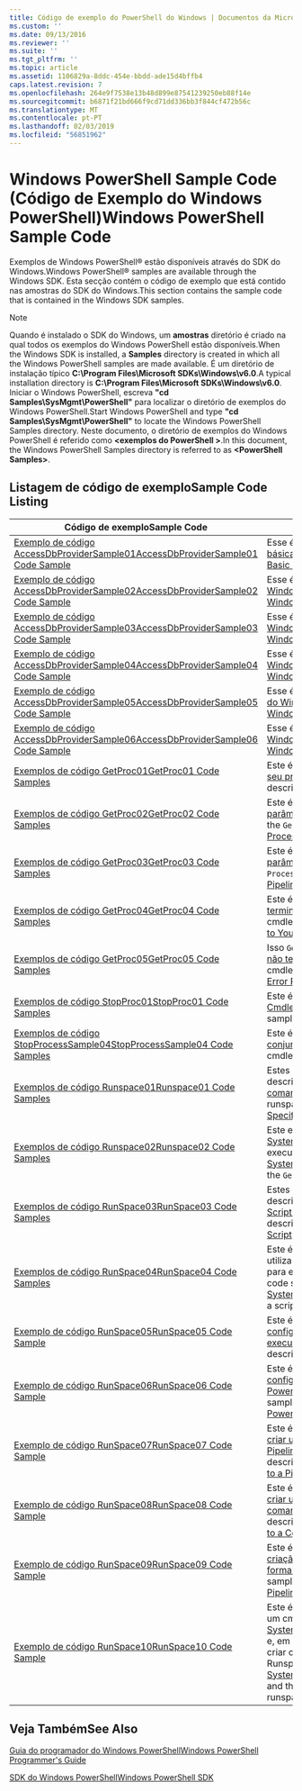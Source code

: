 ```yaml
---
title: Código de exemplo do PowerShell do Windows | Documentos da Microsoft
ms.custom: ''
ms.date: 09/13/2016
ms.reviewer: ''
ms.suite: ''
ms.tgt_pltfrm: ''
ms.topic: article
ms.assetid: 1106829a-8ddc-454e-bbdd-ade15d4bffb4
caps.latest.revision: 7
ms.openlocfilehash: 264e9f7538e13b48d899e87541239250eb88f14e
ms.sourcegitcommit: b6871f21bd666f9cd71dd336bb3f844cf472b56c
ms.translationtype: MT
ms.contentlocale: pt-PT
ms.lasthandoff: 02/03/2019
ms.locfileid: "56851962"
---
```

# <a name="windows-powershell-sample-code"></a><span data-ttu-id="96766-102">Windows PowerShell Sample Code (Código de Exemplo do Windows PowerShell)</span><span class="sxs-lookup"><span data-stu-id="96766-102">Windows PowerShell Sample Code</span></span>

<span data-ttu-id="96766-103">Exemplos de Windows PowerShell® estão disponíveis através do SDK do Windows.</span><span class="sxs-lookup"><span data-stu-id="96766-103">Windows PowerShell® samples are available through the Windows SDK.</span></span> <span data-ttu-id="96766-104">Esta secção contém o código de exemplo que está contido nas amostras do SDK do Windows.</span><span class="sxs-lookup"><span data-stu-id="96766-104">This section contains the sample code that is contained in the Windows SDK samples.</span></span>

> [!NOTE]
> <span data-ttu-id="96766-105">Quando é instalado o SDK do Windows, um **amostras** diretório é criado na qual todos os exemplos do Windows PowerShell estão disponíveis.</span><span class="sxs-lookup"><span data-stu-id="96766-105">When the Windows SDK is installed, a **Samples** directory is created in which all the Windows PowerShell samples are made available.</span></span> <span data-ttu-id="96766-106">É um diretório de instalação típico **C:\Program Files\Microsoft SDKs\Windows\v6.0**.</span><span class="sxs-lookup"><span data-stu-id="96766-106">A typical installation directory is **C:\Program Files\Microsoft SDKs\Windows\v6.0**.</span></span> <span data-ttu-id="96766-107">Iniciar o Windows PowerShell, escreva **"cd Samples\SysMgmt\PowerShell"** para localizar o diretório de exemplos do Windows PowerShell.</span><span class="sxs-lookup"><span data-stu-id="96766-107">Start Windows PowerShell and type **"cd Samples\SysMgmt\PowerShell"**  to locate the Windows PowerShell Samples directory.</span></span> <span data-ttu-id="96766-108">Neste documento, o diretório de exemplos do Windows PowerShell é referido como  **\<exemplos do PowerShell >**.</span><span class="sxs-lookup"><span data-stu-id="96766-108">In this document, the Windows PowerShell Samples directory is referred to as **\<PowerShell Samples>**.</span></span>

## <a name="sample-code-listing"></a><span data-ttu-id="96766-109">Listagem de código de exemplo</span><span class="sxs-lookup"><span data-stu-id="96766-109">Sample Code Listing</span></span>

|<span data-ttu-id="96766-110">Código de exemplo</span><span class="sxs-lookup"><span data-stu-id="96766-110">Sample Code</span></span>|<span data-ttu-id="96766-111">Descrição</span><span class="sxs-lookup"><span data-stu-id="96766-111">Description</span></span>|
|-----------------|-----------------|
|[<span data-ttu-id="96766-112">Exemplo de código AccessDbProviderSample01</span><span class="sxs-lookup"><span data-stu-id="96766-112">AccessDbProviderSample01 Code Sample</span></span>](./accessdbprovidersample01-code-sample.md)|<span data-ttu-id="96766-113">Esse é o provedor descrito em [criar um fornecedor de PowerShell básica do Windows](./creating-a-basic-windows-powershell-provider.md).</span><span class="sxs-lookup"><span data-stu-id="96766-113">This is the provider described in [Creating a Basic Windows PowerShell Provider](./creating-a-basic-windows-powershell-provider.md).</span></span>|
|[<span data-ttu-id="96766-114">Exemplo de código AccessDbProviderSample02</span><span class="sxs-lookup"><span data-stu-id="96766-114">AccessDbProviderSample02 Code Sample</span></span>](./accessdbprovidersample02-code-sample.md)|<span data-ttu-id="96766-115">Esse é o provedor descrito em [criar um fornecedor de unidade do Windows PowerShell](./creating-a-windows-powershell-drive-provider.md).</span><span class="sxs-lookup"><span data-stu-id="96766-115">This is the provider described in [Creating a Windows PowerShell Drive Provider](./creating-a-windows-powershell-drive-provider.md).</span></span>|
|[<span data-ttu-id="96766-116">Exemplo de código AccessDbProviderSample03</span><span class="sxs-lookup"><span data-stu-id="96766-116">AccessDbProviderSample03 Code Sample</span></span>](./accessdbprovidersample03-code-sample.md)|<span data-ttu-id="96766-117">Esse é o provedor descrito em [criar um fornecedor de Item do Windows PowerShell](./creating-a-windows-powershell-item-provider.md).</span><span class="sxs-lookup"><span data-stu-id="96766-117">This is the provider described in [Creating a Windows PowerShell Item Provider](./creating-a-windows-powershell-item-provider.md).</span></span>|
|[<span data-ttu-id="96766-118">Exemplo de código AccessDbProviderSample04</span><span class="sxs-lookup"><span data-stu-id="96766-118">AccessDbProviderSample04 Code Sample</span></span>](./accessdbprovidersample04-code-sample.md)|<span data-ttu-id="96766-119">Esse é o provedor descrito em [criar um fornecedor de contentor do Windows PowerShell](./creating-a-windows-powershell-container-provider.md).</span><span class="sxs-lookup"><span data-stu-id="96766-119">This is the provider described in [Creating a Windows PowerShell Container Provider](./creating-a-windows-powershell-container-provider.md).</span></span>|
|[<span data-ttu-id="96766-120">Exemplo de código AccessDbProviderSample05</span><span class="sxs-lookup"><span data-stu-id="96766-120">AccessDbProviderSample05 Code Sample</span></span>](./accessdbprovidersample05-code-sample.md)|<span data-ttu-id="96766-121">Esse é o provedor descrito em [criar um fornecedor de navegação do Windows PowerShell](./creating-a-windows-powershell-navigation-provider.md).</span><span class="sxs-lookup"><span data-stu-id="96766-121">This is the provider described in [Creating a Windows PowerShell Navigation Provider](./creating-a-windows-powershell-navigation-provider.md).</span></span>|
|[<span data-ttu-id="96766-122">Exemplo de código AccessDbProviderSample06</span><span class="sxs-lookup"><span data-stu-id="96766-122">AccessDbProviderSample06 Code Sample</span></span>](./accessdbprovidersample06-code-sample.md)|<span data-ttu-id="96766-123">Esse é o provedor descrito em [criar um fornecedor de conteúdos do Windows PowerShell](./creating-a-windows-powershell-content-provider.md).</span><span class="sxs-lookup"><span data-stu-id="96766-123">This is the provider described in [Creating a Windows PowerShell Content Provider](./creating-a-windows-powershell-content-provider.md).</span></span>|
|[<span data-ttu-id="96766-124">Exemplos de código GetProc01</span><span class="sxs-lookup"><span data-stu-id="96766-124">GetProc01 Code Samples</span></span>](./getproc01-code-samples.md)|<span data-ttu-id="96766-125">Este é o básico `Get-Process` cmdlet de exemplo descrito na [criando seu primeiro Cmdlet](../cmdlet/creating-a-cmdlet-without-parameters.md).</span><span class="sxs-lookup"><span data-stu-id="96766-125">This is the basic `Get-Process` cmdlet sample described in [Creating Your First Cmdlet](../cmdlet/creating-a-cmdlet-without-parameters.md).</span></span>|
|[<span data-ttu-id="96766-126">Exemplos de código GetProc02</span><span class="sxs-lookup"><span data-stu-id="96766-126">GetProc02 Code Samples</span></span>](./getproc02-code-samples.md)|<span data-ttu-id="96766-127">Este é o `Get-Process` cmdlet de exemplo descrito na [adicionando parâmetros essa entrada de linha de comandos do processo](../cmdlet/adding-parameters-that-process-command-line-input.md).</span><span class="sxs-lookup"><span data-stu-id="96766-127">This is the `Get-Process` cmdlet sample described in [Adding Parameters that Process Command-Line Input](../cmdlet/adding-parameters-that-process-command-line-input.md).</span></span>|
|[<span data-ttu-id="96766-128">Exemplos de código GetProc03</span><span class="sxs-lookup"><span data-stu-id="96766-128">GetProc03 Code Samples</span></span>](./getproc03-code-samples.md)|<span data-ttu-id="96766-129">Este é o `Get-Process` cmdlet de exemplo descrito na [adicionando parâmetros de entrada do Pipeline esse processo](../cmdlet/adding-parameters-that-process-pipeline-input.md).</span><span class="sxs-lookup"><span data-stu-id="96766-129">This is the `Get-Process` cmdlet sample described in [Adding Parameters that Process Pipeline Input](../cmdlet/adding-parameters-that-process-pipeline-input.md).</span></span>|
|[<span data-ttu-id="96766-130">Exemplos de código GetProc04</span><span class="sxs-lookup"><span data-stu-id="96766-130">GetProc04 Code Samples</span></span>](./getproc04-code-samples.md)|<span data-ttu-id="96766-131">Este é o `Get-Process` cmdlet de exemplo descrito na [adição de não terminação relatório de erros ao seu Cmdlet](../cmdlet/adding-non-terminating-error-reporting-to-your-cmdlet.md).</span><span class="sxs-lookup"><span data-stu-id="96766-131">This is the `Get-Process` cmdlet sample described in [Adding Nonterminating Error Reporting to Your Cmdlet](../cmdlet/adding-non-terminating-error-reporting-to-your-cmdlet.md).</span></span>|
|[<span data-ttu-id="96766-132">Exemplos de código GetProc05</span><span class="sxs-lookup"><span data-stu-id="96766-132">GetProc05 Code Samples</span></span>](./getproc05-code-samples.md)|<span data-ttu-id="96766-133">Isso `Get-Process` cmdlet é semelhante ao cmdlet descrito [adição de não terminação relatório de erros ao seu Cmdlet](../cmdlet/adding-non-terminating-error-reporting-to-your-cmdlet.md).</span><span class="sxs-lookup"><span data-stu-id="96766-133">This `Get-Process` cmdlet is similar to the cmdlet described in [Adding Nonterminating Error Reporting to Your Cmdlet](../cmdlet/adding-non-terminating-error-reporting-to-your-cmdlet.md).</span></span>|
|[<span data-ttu-id="96766-134">Exemplos de código StopProc01</span><span class="sxs-lookup"><span data-stu-id="96766-134">StopProc01 Code Samples</span></span>](./stopproc01-code-samples.md)|<span data-ttu-id="96766-135">Este é o `Stop-Process` cmdlet de exemplo descrito na [criação de um Cmdlet que modifica o sistema](../cmdlet/creating-a-cmdlet-that-modifies-the-system.md).</span><span class="sxs-lookup"><span data-stu-id="96766-135">This is the `Stop-Process` cmdlet sample described in [Creating a Cmdlet That Modifies the System](../cmdlet/creating-a-cmdlet-that-modifies-the-system.md).</span></span>|
|[<span data-ttu-id="96766-136">Exemplos de código StopProcessSample04</span><span class="sxs-lookup"><span data-stu-id="96766-136">StopProcessSample04 Code Samples</span></span>](./stopprocesssample04-code-samples.md)|<span data-ttu-id="96766-137">Este é o `Stop-Process` cmdlet de exemplo descrito na [adicionar conjuntos de parâmetros para um Cmdlet](../cmdlet/adding-parameter-sets-to-a-cmdlet.md).</span><span class="sxs-lookup"><span data-stu-id="96766-137">This is the `Stop-Process` cmdlet sample described in [Adding Parameter Sets to a Cmdlet](../cmdlet/adding-parameter-sets-to-a-cmdlet.md).</span></span>|
|[<span data-ttu-id="96766-138">Exemplos de código Runspace01</span><span class="sxs-lookup"><span data-stu-id="96766-138">Runspace01 Code Samples</span></span>](./runspace01-code-samples.md)|<span data-ttu-id="96766-139">Estes são os exemplos de código, para o espaço de execução descrito em [criar uma aplicação de consola execuções para que um comando especificado](http://msdn.microsoft.com/en-us/793a6570-a072-4799-840b-172f28ce620e).</span><span class="sxs-lookup"><span data-stu-id="96766-139">These are the code samples for the runspace described in [Creating a Console Application That Runs a Specified Command](http://msdn.microsoft.com/en-us/793a6570-a072-4799-840b-172f28ce620e).</span></span>|
|[<span data-ttu-id="96766-140">Exemplos de código Runspace02</span><span class="sxs-lookup"><span data-stu-id="96766-140">Runspace02 Code Samples</span></span>](./runspace02-code-samples.md)|<span data-ttu-id="96766-141">Este exemplo utiliza a [System.Management.Automation.Runspaceinvoke](/dotnet/api/System.Management.Automation.RunspaceInvoke) classe para executar o `Get-Process` cmdlet forma síncrona.</span><span class="sxs-lookup"><span data-stu-id="96766-141">This sample uses the [System.Management.Automation.Runspaceinvoke](/dotnet/api/System.Management.Automation.RunspaceInvoke) class to execute the `Get-Process` cmdlet synchronously.</span></span>|
|[<span data-ttu-id="96766-142">Exemplos de código RunSpace03</span><span class="sxs-lookup"><span data-stu-id="96766-142">RunSpace03 Code Samples</span></span>](./runspace03-code-samples.md)|<span data-ttu-id="96766-143">Estes são os exemplos de código, para o espaço de execução descrito em [criar uma aplicação de consola execuções para que um Script especificado](http://msdn.microsoft.com/en-us/a93e6006-36db-4bcc-b9da-c5bebf4ffd68).</span><span class="sxs-lookup"><span data-stu-id="96766-143">These are the code samples for the runspace described in [Creating a Console Application That Runs a Specified Script](http://msdn.microsoft.com/en-us/a93e6006-36db-4bcc-b9da-c5bebf4ffd68).</span></span>|
|[<span data-ttu-id="96766-144">Exemplos de código RunSpace04</span><span class="sxs-lookup"><span data-stu-id="96766-144">RunSpace04 Code Samples</span></span>](./runspace04-code-samples.md)|<span data-ttu-id="96766-145">Este é um exemplo de código para um espaço de execução que utiliza a [System.Management.Automation.Runspaceinvoke](/dotnet/api/System.Management.Automation.RunspaceInvoke) classe para executar um script que gera um erro de terminação.</span><span class="sxs-lookup"><span data-stu-id="96766-145">This is a code sample for a runspace that uses the [System.Management.Automation.Runspaceinvoke](/dotnet/api/System.Management.Automation.RunspaceInvoke) class to execute a script that generates a terminating error.</span></span>|
|[<span data-ttu-id="96766-146">Exemplo de código RunSpace05</span><span class="sxs-lookup"><span data-stu-id="96766-146">RunSpace05 Code Sample</span></span>](./runspace05-code-sample.md)|<span data-ttu-id="96766-147">Este é o código-fonte para o exemplo de Runspace05 descrito em [configurando RunspaceConfiguration de utilizar um espaço de execução](http://msdn.microsoft.com/en-us/42681d19-2d05-4975-befd-afb1990e79b2).</span><span class="sxs-lookup"><span data-stu-id="96766-147">This is the source code for the Runspace05 sample described in [Configuring a Runspace Using RunspaceConfiguration](http://msdn.microsoft.com/en-us/42681d19-2d05-4975-befd-afb1990e79b2).</span></span>|
|[<span data-ttu-id="96766-148">Exemplo de código RunSpace06</span><span class="sxs-lookup"><span data-stu-id="96766-148">RunSpace06 Code Sample</span></span>](./runspace06-code-sample.md)|<span data-ttu-id="96766-149">Este é o código-fonte para o exemplo de Runspace06 descrito em [configurando um espaço de execução usando um Snap-in do PowerShell Windows](http://msdn.microsoft.com/en-us/a7289ee8-9732-49ee-91c7-d533e9538b83).</span><span class="sxs-lookup"><span data-stu-id="96766-149">This is the source code for the Runspace06 sample described in [Configuring a Runspace Using a Windows PowerShell Snap-in](http://msdn.microsoft.com/en-us/a7289ee8-9732-49ee-91c7-d533e9538b83).</span></span>|
|[<span data-ttu-id="96766-150">Exemplo de código RunSpace07</span><span class="sxs-lookup"><span data-stu-id="96766-150">RunSpace07 Code Sample</span></span>](./runspace07-code-sample.md)|<span data-ttu-id="96766-151">Este é o código-fonte para o exemplo de Runspace07 descrito em [criar uma aplicação que adiciona comandos da consola para um Pipeline](http://msdn.microsoft.com/en-us/01eb7808-e97b-4905-80be-9e2fa38c262e).</span><span class="sxs-lookup"><span data-stu-id="96766-151">This is the source code for the Runspace07 sample described in [Creating a Console Application That Adds Commands to a Pipeline](http://msdn.microsoft.com/en-us/01eb7808-e97b-4905-80be-9e2fa38c262e).</span></span>|
|[<span data-ttu-id="96766-152">Exemplo de código RunSpace08</span><span class="sxs-lookup"><span data-stu-id="96766-152">RunSpace08 Code Sample</span></span>](./runspace08-code-sample.md)|<span data-ttu-id="96766-153">Este é o código-fonte para o exemplo de Runspace08 descrito em [criar uma aplicação que adiciona parâmetros da consola a um comando](http://msdn.microsoft.com/en-us/848b2b46-60f1-4a86-b448-cfc7c0cccfba).</span><span class="sxs-lookup"><span data-stu-id="96766-153">This is the source code for the Runspace08 sample described in [Creating a Console Application That Adds Parameters to a Command](http://msdn.microsoft.com/en-us/848b2b46-60f1-4a86-b448-cfc7c0cccfba).</span></span>|
|[<span data-ttu-id="96766-154">Exemplo de código RunSpace09</span><span class="sxs-lookup"><span data-stu-id="96766-154">RunSpace09 Code Sample</span></span>](./runspace09-code-sample.md)|<span data-ttu-id="96766-155">Este é o código-fonte para o exemplo de Runspace09 descrito em [criação de uma consola de aplicação que invoca um Pipeline de forma assíncrona](http://msdn.microsoft.com/en-us/198c1c94-2a06-457e-93ce-c0d910618e47).</span><span class="sxs-lookup"><span data-stu-id="96766-155">This is the source code for the Runspace09 sample described in [Creating a Console Application That Invokes a Pipeline Asynchronously](http://msdn.microsoft.com/en-us/198c1c94-2a06-457e-93ce-c0d910618e47).</span></span>|
|[<span data-ttu-id="96766-156">Exemplo de código RunSpace10</span><span class="sxs-lookup"><span data-stu-id="96766-156">RunSpace10 Code Sample</span></span>](./runspace10-code-sample.md)|<span data-ttu-id="96766-157">Este é o código-fonte para o exemplo de Runspace10, que adiciona um cmdlet para [System.Management.Automation.Runspaces.Runspaceconfiguration](/dotnet/api/System.Management.Automation.Runspaces.RunspaceConfiguration) e, em seguida, usa as informações de configuração modificado para criar o espaço de execução.</span><span class="sxs-lookup"><span data-stu-id="96766-157">This is the source code for the Runspace10 sample, which adds a cmdlet to [System.Management.Automation.Runspaces.Runspaceconfiguration](/dotnet/api/System.Management.Automation.Runspaces.RunspaceConfiguration) and then uses the modified configuration information to create the runspace.</span></span>|

## <a name="see-also"></a><span data-ttu-id="96766-158">Veja Também</span><span class="sxs-lookup"><span data-stu-id="96766-158">See Also</span></span>

[<span data-ttu-id="96766-159">Guia do programador do Windows PowerShell</span><span class="sxs-lookup"><span data-stu-id="96766-159">Windows PowerShell Programmer's Guide</span></span>](./windows-powershell-programmer-s-guide.md)

[<span data-ttu-id="96766-160">SDK do Windows PowerShell</span><span class="sxs-lookup"><span data-stu-id="96766-160">Windows PowerShell SDK</span></span>](../windows-powershell-reference.md)